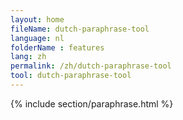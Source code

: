 ```yaml
---
layout: home
fileName: dutch-paraphrase-tool
language: nl
folderName : features
lang: zh
permalink: /zh/dutch-paraphrase-tool
tool: dutch-paraphrase-tool
---
```

{% include section/paraphrase.html %}